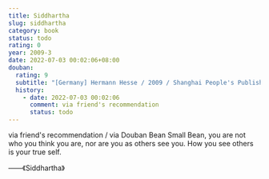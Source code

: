 ```yaml
---
title: Siddhartha
slug: siddhartha
category: book
status: todo
rating: 0
year: 2009-3
date: 2022-07-03 00:02:06+08:00
douban:
  rating: 9
  subtitle: "[Germany] Hermann Hesse / 2009 / Shanghai People's Publishing House"
  history:
    - date: 2022-07-03 00:02:06
      comment: via friend's recommendation
      status: todo
---
```


via friend's recommendation / via Douban Bean Small Bean, you are not who you think you are, nor are you as others see you. How you see others is your true self. 

 ——《Siddhartha》
